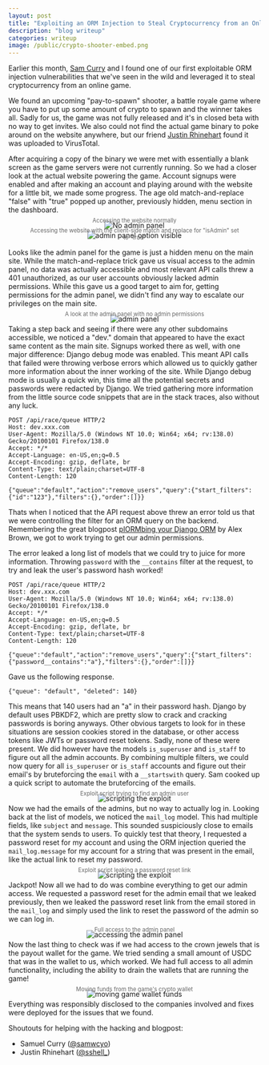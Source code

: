 ```yaml
---
layout: post
title: "Exploiting an ORM Injection to Steal Cryptocurrency from an Online Shooter"
description: "blog writeup"
categories: writeup
image: /public/crypto-shooter-embed.png
---
```


Earlier this month, [Sam Curry](https://x.com/samwcyo) and I found one of our first exploitable ORM injection vulnerabilities that we've seen in the wild and leveraged it to steal cryptocurrency from an online game.

We found an upcoming "pay-to-spawn" shooter, a battle royale game where you have to put up some amount of crypto to spawn and the winner takes all.
Sadly for us, the game was not fully released and it's in closed beta with no way to get invites. 
We also could not find the actual game binary to poke around on the website anywhere, but our friend [Justin Rhinehart](https://x.com/sshell_) found it was uploaded to VirusTotal.

After acquiring a copy of the binary we were met with essentially a blank screen as the game servers were not currently running. So we had a closer look at the actual website powering the game. Account signups were enabled and after making an account and playing around with the website for a little bit, we made some progress. The age old match-and-replace "false" with "true" popped up another, previously hidden, menu section in the dashboard.

<figure style="text-align: center;">
  <img src="{{ '/public/no-admin.png' | relative_url }}" alt="No admin panel" class="imgCenter">
  <figcaption style="font-size: 0.8em; color: #666; margin-top: -25px;">Accessing the website normally</figcaption>
</figure>

<figure style="text-align: center;">
  <img src="{{ '/public/admin-mr.png' | relative_url }}" alt="admin panel option visible" class="imgCenter">
  <figcaption style="font-size: 0.8em; color: #666; margin-top: -25px;">Accessing the website with the client-side match and replace for "isAdmin" set to "true"</figcaption>
</figure>

Looks like the admin panel for the game is just a hidden menu on the main site. While the match-and-replace trick gave us visual access to the admin panel, no data was actually accessible and most relevant API calls threw a 401 unauthorized, as our user accounts obviously lacked admin permissions. While this gave us a good target to aim for, getting permissions for the admin panel, we didn't find any way to escalate our privileges on the main site.

<figure style="text-align: center;">
  <img src="{{ '/public/admin-panel.png' | relative_url }}" alt="admin panel" class="imgCenter">
  <figcaption style="font-size: 0.8em; color: #666; margin-top: -25px;">A look at the admin panel with no admin permissions</figcaption>
</figure>

Taking a step back and seeing if there were any other subdomains accessible, we noticed a "dev." domain that appeared to have the exact same content as the main site. Signups worked there as well, with one major difference: Django debug mode was enabled. This meant API calls that failed were throwing verbose errors which allowed us to quickly gather more information about the inner working of the site. 
While Django debug mode is usually a quick win, this time all the potential secrets and passwords were redacted by Django.
We tried gathering more information from the little source code snippets that are in the stack traces, also without any luck.
```
POST /api/race/queue HTTP/2
Host: dev.xxx.com
User-Agent: Mozilla/5.0 (Windows NT 10.0; Win64; x64; rv:138.0) Gecko/20100101 Firefox/138.0
Accept: */*
Accept-Language: en-US,en;q=0.5
Accept-Encoding: gzip, deflate, br
Content-Type: text/plain;charset=UTF-8
Content-Length: 120

{"queue":"default","action":"remove_users","query":{"start_filters":{"id":"123"},"filters":{},"order":[]}}
```
Thats when I noticed that the API request above threw an error told us that we were controlling the filter for an ORM query on the backend.
Remembering the great blogpost [plORMbing your Django ORM](https://www.elttam.com/blog/plormbing-your-django-orm/) by Alex Brown, we got to work trying to get our admin permissions. 

The error leaked a long list of models that we could try to juice for more information. Throwing `password` with the `__contains` filter at the request, to try and leak the user's password hash worked!
```
POST /api/race/queue HTTP/2
Host: dev.xxx.com
User-Agent: Mozilla/5.0 (Windows NT 10.0; Win64; x64; rv:138.0) Gecko/20100101 Firefox/138.0
Accept: */*
Accept-Language: en-US,en;q=0.5
Accept-Encoding: gzip, deflate, br
Content-Type: text/plain;charset=UTF-8
Content-Length: 120

{"queue":"default","action":"remove_users","query":{"start_filters":{"password__contains":"a"},"filters":{},"order":[]}}
```
Gave us the following response.
```
{"queue": "default", "deleted": 140}
```
This means that 140 users had an "a" in their password hash. Django by default uses PBKDF2, which are pretty slow to crack and cracking passwords is boring anyways.
Other obvious targets to look for in these situations are session cookies stored in the database, or other access tokens like JWTs or password reset tokens. 
Sadly, none of these were present. 
We did however have the models `is_superuser` and `is_staff` to figure out all the admin accounts. 
By combining multiple filters, we could now query for all `is_superuser` or `is_staff` accounts and figure out their email's by bruteforcing the `email` with a `__startswith` query.
Sam cooked up a quick script to automate the bruteforcing of the emails.

<figure style="text-align: center;">
  <img src="{{ '/public/script.png' | relative_url }}" alt="scripting the exploit" class="imgCenter">
  <figcaption style="font-size: 0.8em; color: #666; margin-top: -25px;">Exploit script trying to find an admin user</figcaption>
</figure>

Now we had the emails of the admins, but no way to actually log in. Looking back at the list of models, we noticed the `mail_log` model.
This had multiple fields, like `subject` and `message`. This sounded suspiciously close to emails that the system sends to users.
To quickly test that theory, I requested a password reset for my account and using the ORM injection queried the `mail_log.message` for my account for a string that was present in the email, like the actual link to reset my password.

<figure style="text-align: center;">
  <img src="{{ '/public/pw-reset.png' | relative_url }}" alt="scripting the exploit" class="imgCenter">
  <figcaption style="font-size: 0.8em; color: #666; margin-top: -25px;">Exploit script leaking a password reset link</figcaption>
</figure>

Jackpot! Now all we had to do was combine everything to get our admin access.
We requested a password reset for the admin email that we leaked previously, then we leaked the password reset link from the email stored in the `mail_log` and simply used the link to reset the password of the admin so we can log in.

<figure style="text-align: center;">
  <img src="{{ '/public/admin-access.png' | relative_url }}" alt="accessing the admin panel" class="imgCenter">
  <figcaption style="font-size: 0.8em; color: #666; margin-top: -25px;">Full access to the admin panel</figcaption>
</figure>

Now the last thing to check was if we had access to the crown jewels that is the payout wallet for the game. We tried sending a small amount of USDC that was in the wallet to us, which worked. We had full access to all admin functionality, including the ability to drain the wallets that are running the game!

<figure style="text-align: center;">
  <img src="{{ '/public/jackpot.png' | relative_url }}" alt="moving game wallet funds" class="imgCenter">
  <figcaption style="font-size: 0.8em; color: #666; margin-top: -25px;">Moving funds from the game's crypto wallet</figcaption>
</figure>

Everything was responsibly disclosed to the companies involved and fixes were deployed for the issues that we found.

Shoutouts for helping with the hacking and blogpost:
- Samuel Curry ([@samwcyo](https://x.com/samwcyo))
- Justin Rhinehart ([@sshell_](https://x.com/sshell_))